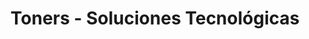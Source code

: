 ---
title: "Toners - Soluciones Tecnológicas"
url: /catamayo/toners-soluciones-tecnologicas/
shop: Computer
---